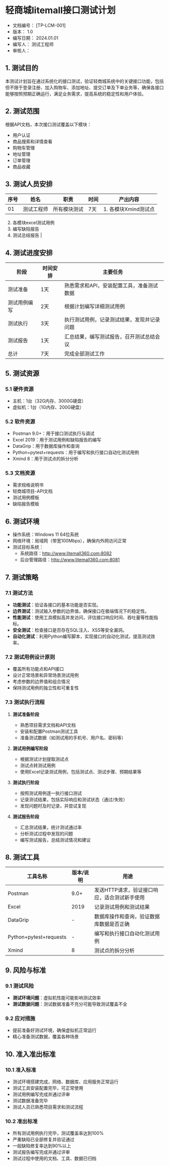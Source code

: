 # 轻商城litemall接口测试计划

- 文档编号： [TP-LCM-001]
- 版本： 1.0
- 编写日期： 2024.01.01
- 编写人： 测试工程师
- 审核人： 

## 1. 测试目的
本测试计划旨在通过系统化的接口测试，验证轻商城系统中的关键接口功能，包括但不限于登录注册、加入购物车、添加地址、提交订单及下单业务等，确保各接口能够按照预期正确运行，满足业务需求，提高系统的稳定性和用户体验。
## 2. 测试范围
根据API文档，本次接口测试覆盖以下模块：
- 用户认证
- 商品搜索和详情查看
- 购物车管理
- 地址管理
- 订单管理
- 商品收藏

## 3. 测试人员安排
| 序号 | 姓名 | 职责 | 时间 | 产出内容 |
|------|------|------|------|----------|
| 01 | 测试工程师 | 所有模块测试 | 7天 | 1. 各模块Xmind测试点
2. 各模块excel测试用例
3. 编写缺陷报告
4. 测试总结报告 |

## 4. 测试进度安排
| 阶段 | 时间安排 | 主要任务 |
|------|----------|----------|
| 测试准备 | 1天 | 熟悉需求和API，安装配置工具，准备测试数据 |
| 测试用例编写 | 2天 | 根据计划编写详细测试用例 |
| 测试执行 | 3天 | 执行测试用例，记录测试结果，发现并记录问题 |
| 测试报告 | 1天 | 汇总结果，编写测试报告，召开测试总结会议 |
| 总计 | 7天 | 完成全部测试工作 |

## 5. 测试资源
### 5.1 硬件资源
- 主机：1台（32G内存、3000G硬盘）
- 虚拟机：1台（1G内存、200G硬盘）

### 5.2 软件资源
- Postman 9.0+：用于接口测试执行与调试
- Excel 2019：用于测试用例和缺陷报告的编写
- DataGrip：用于数据库操作和查询
- Python+pytest+requests：用于编写和执行接口自动化测试用例
- Xmind 8：用于测试点的拆分分析

### 5.3 文档资源
- 需求规格说明书
- 轻商城项目-API文档
- 测试用例模板
- 缺陷报告模板

## 6. 测试环境
- 操作系统：Windows 11 64位系统
- 网络环境：局域网（带宽100Mbps），确保内外网访问正常
- 测试目标系统：
  - 系统路径：http://www.litemall360.com:8082
  - 后台管理路径：http://www.litemall360.com:8081

## 7. 测试策略
### 7.1 测试方法
- **功能测试**：验证各接口的基本功能是否实现。
- **边界测试**：测试输入参数的边界值，确保接口在极端情况下的稳定性。
- **性能测试**：使用工具模拟高并发访问，评估接口响应时间、吞吐量等性能指标。
- **安全测试**：检查接口是否存在SQL注入、XSS等安全漏洞。
- **自动化测试**：利用Python编写脚本，实现接口的自动化测试，提高测试效率。

### 7.2 测试用例设计原则
- 覆盖所有功能点和API接口
- 设计正常场景和异常场景测试用例
- 考虑参数的边界值和组合情况
- 保持测试用例的独立性和可重复性

### 7.3 测试执行流程
1. **测试准备阶段**
   - 熟悉项目需求文档和API文档
   - 安装和配置Postman测试工具
   - 准备测试数据（如测试用的手机号、用户名、密码等）

2. **测试用例编写阶段**
   - 根据测试计划提取测试点
   - 测试点转测试用例
   - 使用Excel记录测试用例，包括测试点、测试步骤、预期结果等

3. **测试执行阶段**
   - 按照测试用例逐一执行接口测试
   - 记录测试结果，包括实际响应和测试状态（通过/失败）
   - 发现问题时及时记录，并尝试复现

4. **测试报告阶段**
   - 汇总测试结果，统计测试通过率
   - 分析测试过程中发现的问题
   - 编写测试报告，总结测试情况和建议

## 8. 测试工具
| 工具名称 | 版本/说明 | 用途 |
|----------|-----------|------|
| Postman | 9.0+ | 发送HTTP请求，验证接口响应，适合测试新手使用 |
| Excel | 2019 | 记录测试用例和测试结果 |
| DataGrip | - | 数据库操作和查询，验证数据库数据是否正确 |
| Python+pytest+requests | - | 编写和执行接口自动化测试用例 |
| Xmind | 8 | 测试点的拆分分析 |

## 9. 风险与标准
### 9.1 测试风险
- **测试环境问题**：虚拟机性能可能影响测试效率
- **测试数据问题**：测试数据准备不充分可能导致测试覆盖不全

### 9.2 应对措施
- 提前准备好测试环境，确保虚拟机正常运行
- 精心准备测试数据，覆盖各种场景

## 10. 准入准出标准
### 10.1 准入标准
- 测试环境搭建完成，网络、数据库、应用服务正常运行
- 测试工具安装配置完毕，可正常使用
- 测试用例编写完成并通过评审
- 测试数据准备完毕
- 测试人员已熟悉项目需求和测试流程

### 10.2 准出标准
- 所有测试用例执行完毕，测试覆盖率达到100%
- 严重缺陷已全部修复并验证通过
- 一般缺陷修复率达到90%以上
- 测试报告编写完成并通过评审
- 测试过程中使用的文档、工具、数据已归档

